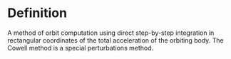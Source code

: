 # Definition

A method of orbit computation using direct step-by-step integration in
rectangular coordinates of the total acceleration of the orbiting body.
The Cowell method is a special perturbations method.
